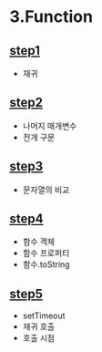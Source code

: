 # 3.Function

## [step1](/Part1/3.Function/step1.md)

- 재귀

## [step2](/Part1/3.Function/step2.md)

- 나머지 매개변수
- 전개 구문

## [step3](/Part1/3.Function/step3.md)

- 문자열의 비교

## [step4](/Part1/3.Function/step4.md)

- 함수 겍체
- 함수 프로퍼티
- 함수.toString

## [step5](/Part1/3.Function/step5.md)

- setTimeout
- 재귀 호출
- 호출 시점
